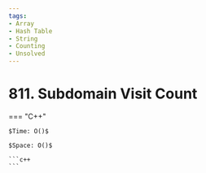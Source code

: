 ```yaml
---
tags:
- Array
- Hash Table
- String
- Counting
- Unsolved
---
```



# 811. Subdomain Visit Count

=== "C++"

    $Time: O()$

    $Space: O()$

    ```c++
    ```